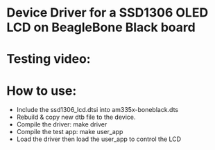 # Device Driver for a SSD1306 OLED LCD on BeagleBone Black board

# Testing video:


# How to use:
- Include the ssd1306_lcd.dtsi into am335x-boneblack.dts
- Rebuild & copy new dtb file to the device.
- Compile the driver: make driver
- Compile the test app: make user_app
- Load the driver then load the user_app to control the LCD